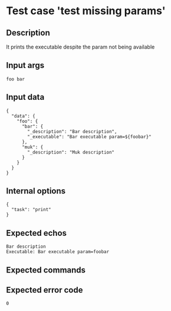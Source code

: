# Test case 'test missing params'

## Description

It prints the executable despite the param not being available

## Input args

    foo bar

## Input data

    {
      "data": {
        "foo": {
          "bar": {
            "_description": "Bar description",
            "_executable": "Bar executable param=${foobar}"
          },
          "muk": {
            "_description": "Muk description"
          }
        }
      }
    }

## Internal options

    {
      "task": "print"
    }

## Expected echos

    Bar description
    Executable: Bar executable param=foobar

## Expected commands

## Expected error code

    0
